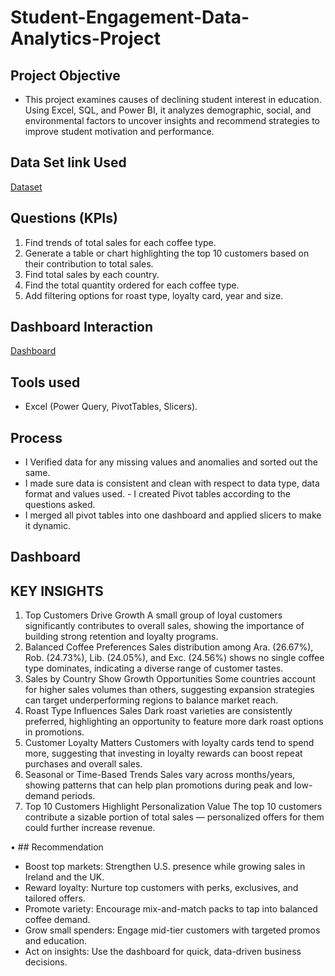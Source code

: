 # Student-Engagement-Data-Analytics-Project
## Project Objective
- This project examines causes of declining student interest in education. Using Excel, SQL, and Power BI, it analyzes demographic, social, and environmental factors to uncover insights and recommend strategies to improve student motivation and performance.

## Data Set link Used
[Dataset](https://github.com/Haywhydave/Student-Engagement-Data-Analytics-Project/blob/main/educational_research_questionnaire_responses.xlsx)
## Questions (KPIs)
1.	Find trends of total sales for each coffee type.
2.	Generate a table or chart highlighting the top 10 customers based on their contribution to total sales.
3.	Find total sales by each country.
4.	Find the total quantity ordered for each coffee type.
5.	Add filtering options for roast type, loyalty card, year and size.

## Dashboard Interaction
[Dashboard](https://github.com/Haywhydave/Coffee-Shop-Sales-Analysis/blob/main/Dasboard(Coffee%20Sales).jpg)
## Tools used
-	Excel (Power Query, PivotTables, Slicers).
## Process
- I Verified data for any missing values and anomalies and sorted out the same.
- I made sure data is consistent and clean with respect to data type, data format and values used. - I created Pivot tables according to the questions asked.
- I merged all pivot tables into one dashboard and applied slicers to make it dynamic.





## Dashboard
 
## KEY INSIGHTS
1.	Top Customers Drive Growth
A small group of loyal customers significantly contributes to overall sales, showing the importance of building strong retention and loyalty programs.
2.	Balanced Coffee Preferences
Sales distribution among Ara. (26.67%), Rob. (24.73%), Lib. (24.05%), and Exc. (24.56%) shows no single coffee type dominates, indicating a diverse range of customer tastes.
3.	Sales by Country Show Growth Opportunities
Some countries account for higher sales volumes than others, suggesting expansion strategies can target underperforming regions to balance market reach.
4.	Roast Type Influences Sales
Dark roast varieties are consistently preferred, highlighting an opportunity to feature more dark roast options in promotions.
5.	Customer Loyalty Matters
Customers with loyalty cards tend to spend more, suggesting that investing in loyalty rewards can boost repeat purchases and overall sales.
6.	Seasonal or Time-Based Trends
Sales vary across months/years, showing patterns that can help plan promotions during peak and low-demand periods.
7.	Top 10 Customers Highlight Personalization Value
The top 10 customers contribute a sizable portion of total sales — personalized offers for them could further increase revenue.


• ## Recommendation
- Boost top markets: Strengthen U.S. presence while growing sales in Ireland and the UK.
- Reward loyalty: Nurture top customers with perks, exclusives, and tailored offers.
- Promote variety: Encourage mix-and-match packs to tap into balanced coffee demand.
- Grow small spenders: Engage mid-tier customers with targeted promos and education.
- Act on insights: Use the dashboard for quick, data-driven business decisions.
